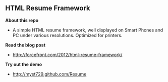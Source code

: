 HTML Resume Framework
---------------------

**About this repo**

+ A simple HTML resume framework, well displayed on Smart Phones and PC under various resolutions. Optimized for printers.


**Read the blog post**

+ http://forcefront.com/2012/html-resume-framework/


**Try out the demo**

+ http://myst729.github.com/Resume